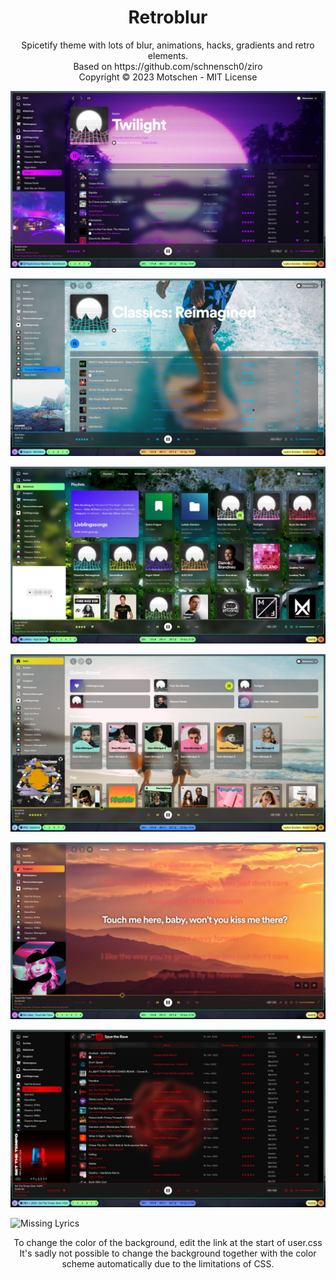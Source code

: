 
<h1 align="center">Retroblur</h1>
<p align="center">Spicetify theme with lots of blur, animations, hacks, gradients and retro elements.<br>
Based on https://github.com/schnensch0/ziro <br>
Copyright © 2023 Motschen - MIT License<br>


![Dream](preview/dream.jpg)

![Water](preview/water.jpg)

![Lush](preview/lush.jpg)

![Sun](preview/sun.jpg)

![Sunset](preview/sunset.jpg)

![Mercy](preview/mercy.jpg)

![Missing Lyrics](preview/missing_lyrics.gif)

 </p>

<p align="center">
To change the color of the background, edit the link at the start of user.css <br>
It's sadly not possible to change the background together with the color scheme automatically due to the limitations of CSS.
 </p>
